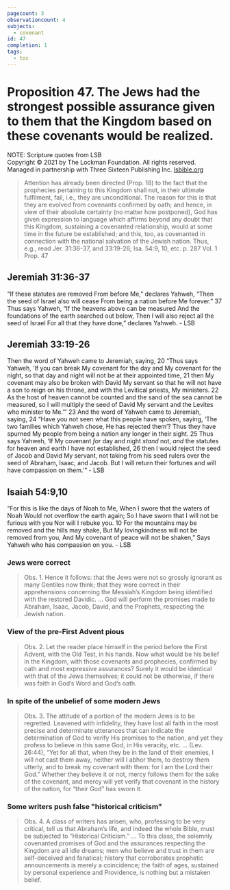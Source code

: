 ```yaml
---
pagecount: 3
observationcount: 4
subjects:
  - covenant
id: 47
completion: 1
tags:
  - toc
---
```

# Proposition 47. The Jews had the strongest possible assurance given to them that the Kingdom based on these covenants would be realized.

NOTE: Scripture quotes from LSB  
Copyright © 2021 by The Lockman Foundation. All rights reserved.  
Managed in partnership with Three Sixteen Publishing Inc. [lsbible.org](https://www.lsbible.org/)

>Attention has already been directed (Prop. 18) to the fact that the prophecies pertaining to this Kingdom shall not, in their ultimate fulfilment, fail, i.e., they are unconditional. The reason for this is that they are evolved from covenants confirmed by oath; and hence, in view of their absolute certainty (no matter how postponed), God has given expression to language which affirms beyond any doubt that this Kingdom, sustaining a covenanted relationship, would at some time in the future be established; and this, too, as covenanted in connection with the national salvation of the Jewish nation. Thus, e.g., read Jer. 31:36-37, and 33:19-26; Isa. 54:9, 10, etc.
>p. 287 Vol. 1 Prop. 47

## Jeremiah 31:36-37
“If these statutes are removed 
From before Me,” declares Yahweh,
“Then the seed of Israel also will cease
From being a nation before Me forever.”
37 Thus says Yahweh,
“If the heavens above can be measured
And the foundations of the earth searched out below,
Then I will also reject all the seed of Israel
For all that they have done,” declares Yahweh. - LSB

## Jeremiah 33:19-26
Then the word of Yahweh came to Jeremiah, saying, 20 “Thus says Yahweh, ‘If you can break My covenant for the day and My covenant for the night, so that day and night will not be at their appointed time, 21 then My covenant may also be broken with David My servant so that he will not have a son to reign on his throne, and with the Levitical priests, My ministers. 22 As the host of heaven cannot be counted and the sand of the sea cannot be measured, so I will multiply the seed of David My servant and the Levites who minister to Me.’” 23 And the word of Yahweh came to Jeremiah, saying, 24 “Have you not seen what this people have spoken, saying, ‘The two families which Yahweh chose, He has rejected them’? Thus they have spurned My people from being a nation any longer in their sight. 25 Thus says Yahweh, ‘If My covenant _for_ day and night _stand_ not, _and_ the statutes for heaven and earth I have not established, 26 then I would reject the seed of Jacob and David My servant, not taking from his seed rulers over the seed of Abraham, Isaac, and Jacob. But I will return their fortunes and will have compassion on them.’” - LSB

## Isaiah 54:9,10
“For this is like the days of Noah to Me,
When I swore that the waters of Noah
Would not overflow the earth again;
So I have sworn that I will not be furious with you
Nor will I rebuke you.
10 For the mountains may be removed and the hills may shake,
But My lovingkindness will not be removed from you,
And My covenant of peace will not be shaken,”
Says Yahweh who has compassion on you. - LSB
### Jews were correct
>Obs. 1. Hence it follows: that the Jews were not so grossly ignorant as many Gentiles now think; that they were correct in their apprehensions concerning the Messiah’s Kingdom being identified with the restored Davidic.
>...
>God will perform the promises made to Abraham, Isaac, Jacob, David, and the Prophets, respecting the Jewish nation.
### View of the pre-First Advent pious
>Obs. 2. Let the reader place himself in the period before the First Advent, with the Old Test, in his hands. Now what would be his belief in the Kingdom, with those covenants and prophecies, confirmed by oath and most expressive assurances? Surely it would be identical with that of the Jews themselves; it could not be otherwise, if there was faith in God’s Word and God’s oath.
### In spite of the unbelief of some modern Jews
>Obs. 3. The attitude of a portion of the modern Jews is to be regretted. Leavened with infidelity, they have lost all faith in the most precise and determinate utterances that can indicate the determination of God to verify His promises to the nation, and yet they profess to believe in this same God, in His veracity, etc.
>...
>(Lev. 26:44), “Yet for all that, when they be in the land of their enemies, I will not cast them away, neither will I abhor them, to destroy them utterly, and to break my covenant with them: for I am the Lord their God.” Whether they believe it or not, mercy follows them for the sake of the covenant, and mercy will yet verify that covenant in the history of the nation, for “their God” has sworn it.
### Some writers push false "historical criticism"
>Obs. 4. A class of writers has arisen, who, professing to be very critical, tell us that Abraham’s life, and indeed the whole Bible, must be subjected to “Historical Criticism.”
>...
>To this class, the solemnly covenanted promises of God and the assurances respecting the Kingdom are all idle dreams; men who believe and trust in them are self-deceived and fanatical; history that corroborates prophetic announcements is merely a coincidence; the faith of ages, sustained by personal experience and Providence, is nothing but a mistaken belief.